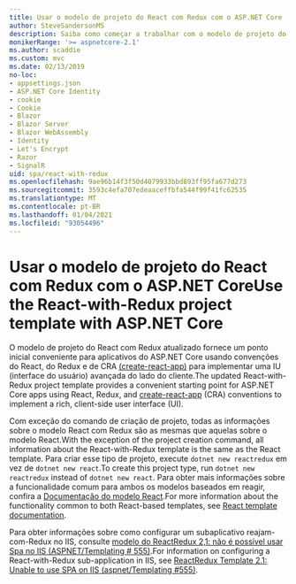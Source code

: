 ```yaml
---
title: Usar o modelo de projeto do React com Redux com o ASP.NET Core
author: SteveSandersonMS
description: Saiba como começar a trabalhar com o modelo de projeto do SPA (Aplicativo de Página Única) do ASP.NET Core para React com Redux e create-react-app.
monikerRange: '>= aspnetcore-2.1'
ms.author: scaddie
ms.custom: mvc
ms.date: 02/13/2019
no-loc:
- appsettings.json
- ASP.NET Core Identity
- cookie
- Cookie
- Blazor
- Blazor Server
- Blazor WebAssembly
- Identity
- Let's Encrypt
- Razor
- SignalR
uid: spa/react-with-redux
ms.openlocfilehash: 9ae96b14f3f50d4079933bbd893ff95fa677d273
ms.sourcegitcommit: 3593c4efa707edeaaceffbfa544f99f41fc62535
ms.translationtype: MT
ms.contentlocale: pt-BR
ms.lasthandoff: 01/04/2021
ms.locfileid: "93054496"
---
```

# <a name="use-the-react-with-redux-project-template-with-aspnet-core"></a><span data-ttu-id="0f9f3-103">Usar o modelo de projeto do React com Redux com o ASP.NET Core</span><span class="sxs-lookup"><span data-stu-id="0f9f3-103">Use the React-with-Redux project template with ASP.NET Core</span></span>

<span data-ttu-id="0f9f3-104">O modelo de projeto do React com Redux atualizado fornece um ponto inicial conveniente para aplicativos do ASP.NET Core usando convenções do React, do Redux e de CRA [(create-react-app)](https://github.com/facebookincubator/create-react-app) para implementar uma IU (interface do usuário) avançada do lado do cliente.</span><span class="sxs-lookup"><span data-stu-id="0f9f3-104">The updated React-with-Redux project template provides a convenient starting point for ASP.NET Core apps using React, Redux, and [create-react-app](https://github.com/facebookincubator/create-react-app) (CRA) conventions to implement a rich, client-side user interface (UI).</span></span>

<span data-ttu-id="0f9f3-105">Com exceção do comando de criação de projeto, todas as informações sobre o modelo React com Redux são as mesmas que aquelas sobre o modelo React.</span><span class="sxs-lookup"><span data-stu-id="0f9f3-105">With the exception of the project creation command, all information about the React-with-Redux template is the same as the React template.</span></span> <span data-ttu-id="0f9f3-106">Para criar esse tipo de projeto, execute `dotnet new reactredux` em vez de `dotnet new react`.</span><span class="sxs-lookup"><span data-stu-id="0f9f3-106">To create this project type, run `dotnet new reactredux` instead of `dotnet new react`.</span></span> <span data-ttu-id="0f9f3-107">Para obter mais informações sobre a funcionalidade comum para ambos os modelos baseados em reagir, confira a [Documentação do modelo React](xref:spa/react).</span><span class="sxs-lookup"><span data-stu-id="0f9f3-107">For more information about the functionality common to both React-based templates, see [React template documentation](xref:spa/react).</span></span>

<span data-ttu-id="0f9f3-108">Para obter informações sobre como configurar um subaplicativo reajam-com-Redux no IIS, consulte [modelo do ReactRedux 2,1: não é possível usar Spa no IIS (ASPNET/Templating &num; 555)](https://github.com/aspnet/Templating/issues/555).</span><span class="sxs-lookup"><span data-stu-id="0f9f3-108">For information on configuring a React-with-Redux sub-application in IIS, see [ReactRedux Template 2.1: Unable to use SPA on IIS (aspnet/Templating &num;555)](https://github.com/aspnet/Templating/issues/555).</span></span>
